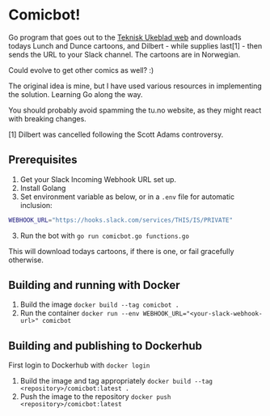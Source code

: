 # Comicbot!

Go program that goes out to the [Teknisk Ukeblad web](https://tu.no) and downloads todays Lunch and Dunce cartoons, and Dilbert - while supplies last[1] - then sends the URL to your Slack channel. The cartoons are in Norwegian.

Could evolve to get other comics as well? :)

The original idea is mine, but I have used various resources in implementing the solution. Learning Go along the way.

You should probably avoid spamming the tu.no website, as they might react with breaking changes.

[1] Dilbert was cancelled following the Scott Adams controversy.

## Prerequisites

1. Get your Slack Incoming Webhook URL set up.
1. Install Golang
1. Set environment variable as below, or in a `.env` file for automatic inclusion:

```bash
WEBHOOK_URL="https://hooks.slack.com/services/THIS/IS/PRIVATE"
```

3. Run the bot with `go run comicbot.go functions.go`

This will download todays cartoons, if there is one, or fail gracefully otherwise.

## Building and running with Docker

1. Build the image `docker build --tag comicbot .`
1. Run the container `docker run --env WEBHOOK_URL="<your-slack-webhook-url>" comicbot`

## Building and publishing to Dockerhub

First login to Dockerhub with `docker login`

1. Build the image and tag appropriately `docker build --tag <repository>/comicbot:latest .`
1. Push the image to the repository `docker push <repository>/comicbot:latest`
